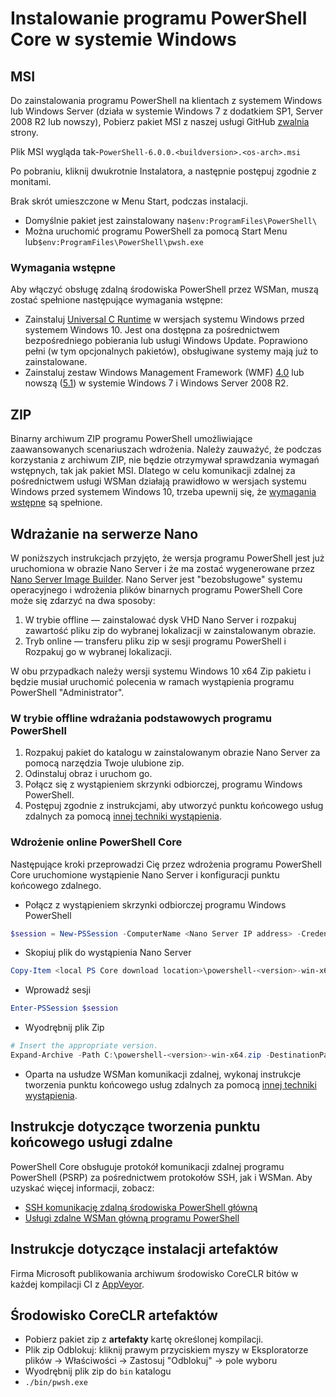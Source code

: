 # <a name="installing-powershell-core-on-windows"></a>Instalowanie programu PowerShell Core w systemie Windows

## <a name="msi"></a>MSI

Do zainstalowania programu PowerShell na klientach z systemem Windows lub Windows Server (działa w systemie Windows 7 z dodatkiem SP1, Server 2008 R2 lub nowszy), Pobierz pakiet MSI z naszej usługi GitHub [zwalnia][] strony.

Plik MSI wygląda tak-`PowerShell-6.0.0.<buildversion>.<os-arch>.msi`
<!-- TODO: should be updated to point to the Download Center as well -->

Po pobraniu, kliknij dwukrotnie Instalatora, a następnie postępuj zgodnie z monitami.

Brak skrót umieszczone w Menu Start, podczas instalacji.

* Domyślnie pakiet jest zainstalowany na`$env:ProgramFiles\PowerShell\`
* Można uruchomić programu PowerShell za pomocą Start Menu lub`$env:ProgramFiles\PowerShell\pwsh.exe`

### <a name="prerequisites"></a>Wymagania wstępne

Aby włączyć obsługę zdalną środowiska PowerShell przez WSMan, muszą zostać spełnione następujące wymagania wstępne:

* Zainstaluj [Universal C Runtime](https://www.microsoft.com/download/details.aspx?id=50410) w wersjach systemu Windows przed systemem Windows 10.
  Jest ona dostępna za pośrednictwem bezpośredniego pobierania lub usługi Windows Update.
  Poprawiono pełni (w tym opcjonalnych pakietów), obsługiwane systemy mają już to zainstalowane.
* Zainstaluj zestaw Windows Management Framework (WMF) [4.0](https://www.microsoft.com/download/details.aspx?id=40855) lub nowszą ([5.1](https://www.microsoft.com/download/details.aspx?id=54616)) w systemie Windows 7 i Windows Server 2008 R2.

## <a name="zip"></a>ZIP

Binarny archiwum ZIP programu PowerShell umożliwiające zaawansowanych scenariuszach wdrożenia.
Należy zauważyć, że podczas korzystania z archiwum ZIP, nie będzie otrzymywał sprawdzania wymagań wstępnych, tak jak pakiet MSI.
Dlatego w celu komunikacji zdalnej za pośrednictwem usługi WSMan działają prawidłowo w wersjach systemu Windows przed systemem Windows 10, trzeba upewnij się, że [wymagania wstępne](#prerequisites) są spełnione.

## <a name="deploying-on-nano-server"></a>Wdrażanie na serwerze Nano

W poniższych instrukcjach przyjęto, że wersja programu PowerShell jest już uruchomiona w obrazie Nano Server i że ma zostać wygenerowane przez [Nano Server Image Builder](https://technet.microsoft.com/windows-server-docs/get-started/deploy-nano-server).
Nano Server jest "bezobsługowe" systemu operacyjnego i wdrożenia plików binarnych programu PowerShell Core może się zdarzyć na dwa sposoby:

1. W trybie offline — zainstalować dysk VHD Nano Server i rozpakuj zawartość pliku zip do wybranej lokalizacji w zainstalowanym obrazie.
1. Tryb online — transferu pliku zip w sesji programu PowerShell i Rozpakuj go w wybranej lokalizacji.

W obu przypadkach należy wersji systemu Windows 10 x64 Zip pakietu i będzie musiał uruchomić polecenia w ramach wystąpienia programu PowerShell "Administrator".

### <a name="offline-deployment-of-powershell-core"></a>W trybie offline wdrażania podstawowych programu PowerShell

1. Rozpakuj pakiet do katalogu w zainstalowanym obrazie Nano Server za pomocą narzędzia Twoje ulubione zip.
1. Odinstaluj obraz i uruchom go.
1. Połącz się z wystąpieniem skrzynki odbiorczej, programu Windows PowerShell.
1. Postępuj zgodnie z instrukcjami, aby utworzyć punktu końcowego usług zdalnych za pomocą [innej techniki wystąpienia](#executed-by-another-instance-of-powershell-on-behalf-of-the-instance-that-it-will-register).

### <a name="online-deployment-of-powershell-core"></a>Wdrożenie online PowerShell Core

Następujące kroki przeprowadzi Cię przez wdrożenia programu PowerShell Core uruchomione wystąpienie Nano Server i konfiguracji punktu końcowego zdalnego.

* Połącz z wystąpieniem skrzynki odbiorczej programu Windows PowerShell

```powershell
$session = New-PSSession -ComputerName <Nano Server IP address> -Credential <An Administrator account on the system>
```

* Skopiuj plik do wystąpienia Nano Server

```powershell
Copy-Item <local PS Core download location>\powershell-<version>-win-x64.zip c:\ -ToSession $session
```

* Wprowadź sesji

```powershell
Enter-PSSession $session
```

* Wyodrębnij plik Zip

```powershell
# Insert the appropriate version.
Expand-Archive -Path C:\powershell-<version>-win-x64.zip -DestinationPath "C:\PowerShellCore_<version>"
```

* Oparta na usłudze WSMan komunikacji zdalnej, wykonaj instrukcje tworzenia punktu końcowego usług zdalnych za pomocą [innej techniki wystąpienia](../core-powershell/WSMan-Remoting-in-PowerShell-Core.md#executed-by-another-instance-of-powershell-on-behalf-of-the-instance-that-it-will-register).

## <a name="instructions-to-create-a-remoting-endpoint"></a>Instrukcje dotyczące tworzenia punktu końcowego usługi zdalne

PowerShell Core obsługuje protokół komunikacji zdalnej programu PowerShell (PSRP) za pośrednictwem protokołów SSH, jak i WSMan. Aby uzyskać więcej informacji, zobacz:

* [SSH komunikację zdalną środowiska PowerShell główną][ssh-remoting]
* [Usługi zdalne WSMan główną programu PowerShell][wsman-remoting]

## <a name="artifact-installation-instructions"></a>Instrukcje dotyczące instalacji artefaktów

Firma Microsoft publikowania archiwum środowisko CoreCLR bitów w każdej kompilacji CI z [AppVeyor][].

## <a name="coreclr-artifacts"></a>Środowisko CoreCLR artefaktów

* Pobierz pakiet zip z **artefakty** kartę określonej kompilacji.
* Plik zip Odblokuj: kliknij prawym przyciskiem myszy w Eksploratorze plików -> Właściwości -> Zastosuj "Odblokuj" -> pole wyboru
* Wyodrębnij plik zip do `bin` katalogu
* `./bin/pwsh.exe`

<!-- [download-center]: TODO -->
[zwalnia]: https://github.com/PowerShell/PowerShell/releases
[signing]: ../../tools/Sign-Package.ps1
[ssh-remoting]: ../core-powershell/SSH-Remoting-in-PowerShell-Core.md
[wsman-remoting]: ../core-powershell/WSMan-Remoting-in-PowerShell-Core.md
[AppVeyor]: https://ci.appveyor.com/project/PowerShell/powershell
